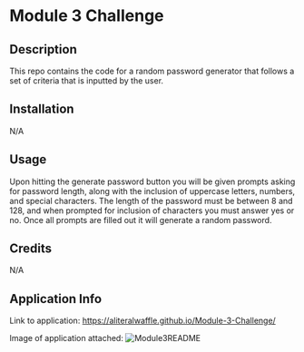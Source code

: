 # Module 3 Challenge

## Description

This repo contains the code for a random password generator that follows a set of criteria that is inputted by the user.

## Installation

N/A

## Usage

Upon hitting the generate password button you will be given prompts asking for password length, along with the inclusion of uppercase letters, numbers, and special characters. The length of the password must be between 8 and 128, and when prompted for inclusion of characters you must answer yes or no. Once all prompts are filled out it will generate a random password.

## Credits

N/A

## Application Info

Link to application: https://aliteralwaffle.github.io/Module-3-Challenge/

Image of application attached:
![Module3README](https://user-images.githubusercontent.com/43278458/201247319-18ae5a7c-9762-4238-a72d-9074abff4e9f.JPG)
